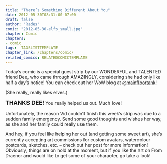 ```yaml
---
title: "There’s Something Different About You"
date: 2012-05-30T08:31:00-07:00
draft: false
author: "Rades"
comic: "2012-05-30-elfs_small.jpg"
chapter: Comic
chapters:
- comic
tags:  TAGSLISTTEMPLATE
chapter_link: /chapters/comic/
related_comics: RELATEDCOMICTEMPLATE
---
```


Today’s comic is a special guest strip by our WONDERFUL and TALENTED friend Dee, who came through AMAZINGLY, considering she had only like half a day’s notice! You can check out her WoW blog at [@mainfloortank](https://twitter.com/#!/mainfloortank)!


(She really, really likes elves.)


**<font size="+1">THANKS DEE!</font>** You really helped us out. Much love!


Unfortunately, the reason Vid couldn’t finish this week’s strip was due to a sudden family emergency. Send some good thoughts and wishes her way, as she and her family could really use them. 


And hey, if you feel like helping her out (and getting some sweet art), she’s currently accepting art commissions for custom avatars, watercolour postcards, sketches, etc. – check out her post [](http://manalicious.wordpress.com/2012/05/24/hoard-of-the-rings) for more information! Obviously, things are on hold at the moment, but if you like the art on From Draenor and would like to get some of your character, go take a look!

